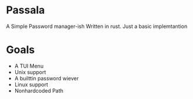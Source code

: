 # Passala
A Simple Password manager-ish Written in rust. Just a basic implemtantion

# Goals
- A TUI Menu
- Unix support
- A builttin password wiever
- Linux support
- Nonhardcoded Path
